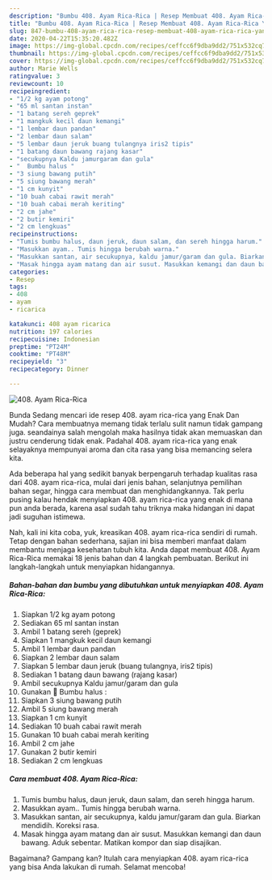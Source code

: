 ```yaml
---
description: "Bumbu 408. Ayam Rica-Rica | Resep Membuat 408. Ayam Rica-Rica Yang Lezat"
title: "Bumbu 408. Ayam Rica-Rica | Resep Membuat 408. Ayam Rica-Rica Yang Lezat"
slug: 847-bumbu-408-ayam-rica-rica-resep-membuat-408-ayam-rica-rica-yang-lezat
date: 2020-04-22T15:35:20.482Z
image: https://img-global.cpcdn.com/recipes/ceffcc6f9dba9dd2/751x532cq70/408-ayam-rica-rica-foto-resep-utama.jpg
thumbnail: https://img-global.cpcdn.com/recipes/ceffcc6f9dba9dd2/751x532cq70/408-ayam-rica-rica-foto-resep-utama.jpg
cover: https://img-global.cpcdn.com/recipes/ceffcc6f9dba9dd2/751x532cq70/408-ayam-rica-rica-foto-resep-utama.jpg
author: Marie Wells
ratingvalue: 3
reviewcount: 10
recipeingredient:
- "1/2 kg ayam potong"
- "65 ml santan instan"
- "1 batang sereh geprek"
- "1 mangkuk kecil daun kemangi"
- "1 lembar daun pandan"
- "2 lembar daun salam"
- "5 lembar daun jeruk buang tulangnya iris2 tipis"
- "1 batang daun bawang rajang kasar"
- "secukupnya Kaldu jamurgaram dan gula"
- "  Bumbu halus "
- "3 siung bawang putih"
- "5 siung bawang merah"
- "1 cm kunyit"
- "10 buah cabai rawit merah"
- "10 buah cabai merah keriting"
- "2 cm jahe"
- "2 butir kemiri"
- "2 cm lengkuas"
recipeinstructions:
- "Tumis bumbu halus, daun jeruk, daun salam, dan sereh hingga harum."
- "Masukkan ayam.. Tumis hingga berubah warna."
- "Masukkan santan, air secukupnya, kaldu jamur/garam dan gula. Biarkan mendidih. Koreksi rasa."
- "Masak hingga ayam matang dan air susut. Masukkan kemangi dan daun bawang. Aduk sebentar. Matikan kompor dan siap disajikan."
categories:
- Resep
tags:
- 408
- ayam
- ricarica

katakunci: 408 ayam ricarica 
nutrition: 197 calories
recipecuisine: Indonesian
preptime: "PT24M"
cooktime: "PT48M"
recipeyield: "3"
recipecategory: Dinner

---
```



![408. Ayam Rica-Rica](https://img-global.cpcdn.com/recipes/ceffcc6f9dba9dd2/751x532cq70/408-ayam-rica-rica-foto-resep-utama.jpg)

Bunda Sedang mencari ide resep 408. ayam rica-rica yang Enak Dan Mudah? Cara membuatnya memang tidak terlalu sulit namun tidak gampang juga. seandainya salah mengolah maka hasilnya tidak akan memuaskan dan justru cenderung tidak enak. Padahal 408. ayam rica-rica yang enak selayaknya mempunyai aroma dan cita rasa yang bisa memancing selera kita.

Ada beberapa hal yang sedikit banyak berpengaruh terhadap kualitas rasa dari 408. ayam rica-rica, mulai dari jenis bahan, selanjutnya pemilihan bahan segar, hingga cara membuat dan menghidangkannya. Tak perlu pusing kalau hendak menyiapkan 408. ayam rica-rica yang enak di mana pun anda berada, karena asal sudah tahu triknya maka hidangan ini dapat jadi suguhan istimewa.




Nah, kali ini kita coba, yuk, kreasikan 408. ayam rica-rica sendiri di rumah. Tetap dengan bahan sederhana, sajian ini bisa memberi manfaat dalam membantu menjaga kesehatan tubuh kita. Anda dapat membuat 408. Ayam Rica-Rica memakai 18 jenis bahan dan 4 langkah pembuatan. Berikut ini langkah-langkah untuk menyiapkan hidangannya.

<!--inarticleads1-->

##### Bahan-bahan dan bumbu yang dibutuhkan untuk menyiapkan 408. Ayam Rica-Rica:

1. Siapkan 1/2 kg ayam potong
1. Sediakan 65 ml santan instan
1. Ambil 1 batang sereh (geprek)
1. Siapkan 1 mangkuk kecil daun kemangi
1. Ambil 1 lembar daun pandan
1. Siapkan 2 lembar daun salam
1. Siapkan 5 lembar daun jeruk (buang tulangnya, iris2 tipis)
1. Sediakan 1 batang daun bawang (rajang kasar)
1. Ambil secukupnya Kaldu jamur/garam dan gula
1. Gunakan  💮 Bumbu halus :
1. Siapkan 3 siung bawang putih
1. Ambil 5 siung bawang merah
1. Siapkan 1 cm kunyit
1. Sediakan 10 buah cabai rawit merah
1. Gunakan 10 buah cabai merah keriting
1. Ambil 2 cm jahe
1. Gunakan 2 butir kemiri
1. Sediakan 2 cm lengkuas




<!--inarticleads2-->

##### Cara membuat 408. Ayam Rica-Rica:

1. Tumis bumbu halus, daun jeruk, daun salam, dan sereh hingga harum.
1. Masukkan ayam.. Tumis hingga berubah warna.
1. Masukkan santan, air secukupnya, kaldu jamur/garam dan gula. Biarkan mendidih. Koreksi rasa.
1. Masak hingga ayam matang dan air susut. Masukkan kemangi dan daun bawang. Aduk sebentar. Matikan kompor dan siap disajikan.




Bagaimana? Gampang kan? Itulah cara menyiapkan 408. ayam rica-rica yang bisa Anda lakukan di rumah. Selamat mencoba!
